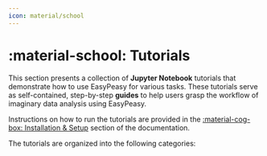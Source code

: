 ```yaml
---
icon: material/school
---
```


# :material-school: Tutorials

This section presents a collection of **Jupyter Notebook** tutorials that
demonstrate how to use EasyPeasy for various tasks. These tutorials
serve as self-contained, step-by-step **guides** to help users grasp the
workflow of imaginary data analysis using EasyPeasy.

Instructions on how to run the tutorials are provided in the
[:material-cog-box: Installation & Setup](../installation-and-setup/index.md#running-tutorials)
section of the documentation.

The tutorials are organized into the following categories:

